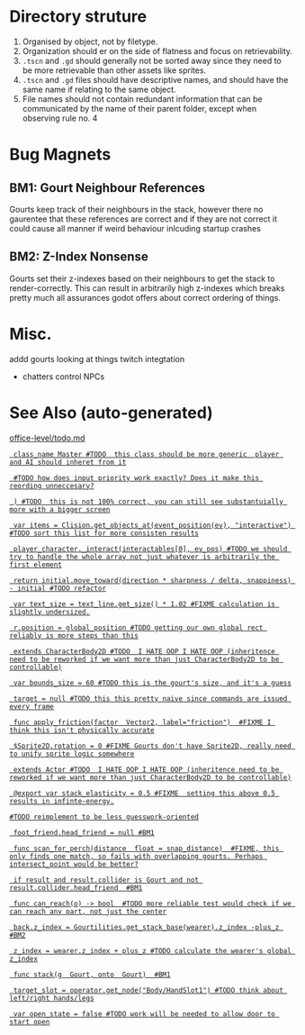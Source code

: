 # Directory struture
1. Organised by object, not by filetype.
2. Organization should er on the side of flatness and focus on retrievability.
3. `.tscn` and `.gd` should generally not be sorted away since they need to be more retrievable than other assets like sprites.
4. `.tscn` and `.gd` files should have descriptive names, and should have the same name if relating to the same object.
5. File names should not contain redundant information that can be communicated by the name of their parent folder, except when observing rule no. 4

# Bug Magnets
## BM1: Gourt Neighbour References
Gourts keep track of their neighbours in the stack, however there no gaurentee that these references are correct and if they are not correct it could cause all manner if weird behaviour inlcuding startup crashes
## BM2: Z-Index Nonsense
Gourts set their z-indexes based on their neighbours to get the stack to render-correctly. This can result in arbitrarily high z-indexes which breaks pretty much all assurances godot offers about correct ordering of things.

# Misc.
addd gourts looking at things
twitch integtation
- chatters control NPCs

# See Also (auto-generated)
[office-level/todo.md](./level/office-level/todo.md)

[` class_name Master #TODO  this class should be more generic  player and AI should inheret from it`](./player.gd)

[` #TODO how does input priority work exactly? Does it make this reording unneccesary?`](./player.gd)

[` ) #TODO  this is not 100% correct, you can still see substantuially more with a bigger screen`](./player.gd)

[` var items = Clision.get_objects_at(event_position(ev), "interactive") #TODO sort this list for more consisten results`](./player.gd)

[` player_character._interact(interactables[0], ev_pos) #TODO we should try to handle the whole array not just whatever is arbitrarily the first element`](./player.gd)

[` return initial.move_toward(direction * sharpness / delta, snappiness) - initial #TODO refactor`](./tools/yute.gd)

[` var text_size = text_line.get_size() * 1.02 #FIXME calculation is slightly undersized.`](./ui/speech_bubble/speech_bubble.gd)

[` r.position = global_position #TODO getting our own global rect reliably is more steps than this`](./ui/speech_bubble/speech_bubble.gd)

[` extends CharacterBody2D #TODO  I HATE OOP I HATE OOP (inheritence need to be reworked if we want more than just CharacterBody2D to be controllable)`](./actor.gd)

[` var bounds_size = 60 #TODO this is the gourt's size, and it's a guess`](./actor.gd)

[` target = null #TODO this this pretty naive since commands are issued every frame`](./actor.gd)

[` func apply_friction(factor  Vector2, label="friction")  #FIXME I think this isn't physically accurate`](./actor.gd)

[` $Sprite2D.rotation = 0 #FIXME Gourts don't have Sprite2D, really need to unify sprite logic somewhere`](./actor.gd)

[` extends Actor #TODO  I HATE OOP I HATE OOP (inheritence need to be reworked if we want more than just CharacterBody2D to be controllable)`](./gourts/gourt.gd)

[` @export var stack_elasticity = 0.5 #FIXME  setting this above 0.5 results in infinte-energy.`](./gourts/gourt.gd)

[` #TODO reimplement to be less guesswork-oriented `](./gourts/gourt.gd)

[` foot_friend.head_friend = null #BM1`](./gourts/gourt.gd)

[` func scan_for_perch(distance  float = snap_distance)  #FIXME, this only finds one match, so fails with overlapping gourts. Perhaps intersect_point would be better?`](./gourts/gourt.gd)

[` if result and result.collider is Gourt and not result.collider.head_friend  #BM1`](./gourts/gourt.gd)

[` func can_reach(o) -> bool  #TODO more reliable test would check if we can reach any part, not just the center`](./gourts/gourt.gd)

[` back.z_index = Gourtilities.get_stack_base(wearer).z_index -plus_z #BM2`](./gourts/disguise/disguise.gd)

[` z_index = wearer.z_index + plus_z #TODO calculate the wearer's global z_index`](./gourts/disguise/disguise.gd)

[` func stack(g  Gourt, onto  Gourt)  #BM1`](./gourts/gourtilities.gd)

[` target_slot = operator.get_node("Body/HandSlot1") #TODO think about left/right hands/legs`](./props/equipable.gd)

[` var open_state = false #TODO work will be needed to allow door to start open`](./props/elevator/elevator.gd)

